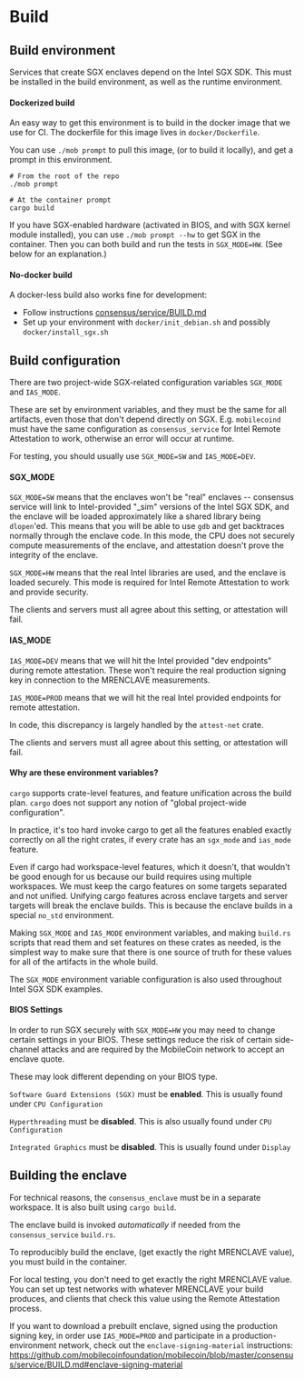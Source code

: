 Build
=====

## Build environment

Services that create SGX enclaves depend on the Intel SGX SDK. This must be installed
in the build environment, as well as the runtime environment.

#### Dockerized build

An easy way to get this environment is to build in the docker image that we use for CI.
The dockerfile for this image lives in `docker/Dockerfile`.

You can use `./mob prompt` to pull this image, (or to build it locally), and get a prompt
in this environment.

```
# From the root of the repo
./mob prompt

# At the container prompt
cargo build
```

If you have SGX-enabled hardware (activated in BIOS, and with SGX kernel module installed),
you can use `./mob prompt --hw` to get SGX in the container. Then you can both build and
run the tests in `SGX_MODE=HW`. (See below for an explanation.)

#### No-docker build

A docker-less build also works fine for development:
- Follow instructions [consensus/service/BUILD.md](consensus/service/BUILD.md)
- Set up your environment with `docker/init_debian.sh` and possibly `docker/install_sgx.sh`

## Build configuration

There are two project-wide SGX-related configuration variables `SGX_MODE` and `IAS_MODE`.

These are set by environment variables, and they must be the same for all artifacts,
even those that don't depend directly on SGX. E.g. `mobilecoind` must have the same configuration
as `consensus_service` for Intel Remote Attestation to work, otherwise an error will occur at runtime.

For testing, you should usually use `SGX_MODE=SW` and `IAS_MODE=DEV`.

#### SGX_MODE

`SGX_MODE=SW` means that the enclaves won't be "real" enclaves -- consensus service will link
to Intel-provided "_sim" versions of the Intel SGX SDK, and the enclave will be loaded approximately
like a shared library being `dlopen`'ed. This means that you will be able to use `gdb` and get
backtraces normally through the enclave code. In this mode, the CPU does not securely compute
measurements of the enclave, and attestation doesn't prove the integrity of the enclave.

`SGX_MODE=HW` means that the real Intel libraries are used, and the enclave is loaded securely.
This mode is required for Intel Remote Attestation to work and provide security.

The clients and servers must all agree about this setting, or attestation will fail.

#### IAS_MODE

`IAS_MODE=DEV` means that we will hit the Intel provided "dev endpoints" during remote attestation.
These won't require the real production signing key in connection to the MRENCLAVE measurements.

`IAS_MODE=PROD` means that we will hit the real Intel provided endpoints for remote attestation.

In code, this discrepancy is largely handled by the `attest-net` crate.

The clients and servers must all agree about this setting, or attestation will fail.

#### Why are these environment variables?

`cargo` supports crate-level features, and feature unification across the build plan.
`cargo` does not support any notion of "global project-wide configuration".

In practice, it's too hard invoke cargo to get all the features enabled exactly correctly on
all the right crates, if every crate has an `sgx_mode` and `ias_mode` feature.

Even if cargo had workspace-level features, which it doesn't, that wouldn't be good enough for us
because our build requires using multiple workspaces. We must keep the cargo features on some
targets separated and not unified.
Unifying cargo features across enclave targets and server targets will break the enclave builds.
This is because the enclave builds in a special `no_std` environment.

Making `SGX_MODE` and `IAS_MODE` environment variables, and making `build.rs` scripts that read
them and set features on these crates as needed, is the simplest way to make sure that there is
one source of truth for these values for all of the artifacts in the whole build.

The `SGX_MODE` environment variable configuration is also used throughout Intel SGX SDK examples.

#### BIOS Settings

In order to run SGX securely with `SGX_MODE=HW` you may need to change certain settings in your BIOS. These settings reduce the risk of certain side-channel attacks and are required
by the MobileCoin network to accept an enclave quote.

These may look different depending on your BIOS type.

`Software Guard Extensions (SGX)` must be **enabled**. This is usually found under `CPU Configuration`

`Hyperthreading` must be **disabled**. This is also usually found under `CPU Configuration`

`Integrated Graphics` must be **disabled**. This is usually found under `Display`

## Building the enclave

For technical reasons, the `consensus_enclave` must be in a separate workspace.
It is also built using `cargo build`.

The enclave build is invoked *automatically* if needed from the `consensus_service` `build.rs`.

To reproducibly build the enclave, (get exactly the right MRENCLAVE value), you must build
in the container.

For local testing, you don't need to get exactly the right MRENCLAVE value. You can set up
test networks with whatever MRENCLAVE your build produces, and clients that check this value
using the Remote Attestation process.

If you want to download a prebuilt enclave, signed using the production signing key, in order use `IAS_MODE=PROD`
and participate in a production-environment network, check out the `enclave-signing-material` instructions:
https://github.com/mobilecoinfoundation/mobilecoin/blob/master/consensus/service/BUILD.md#enclave-signing-material
